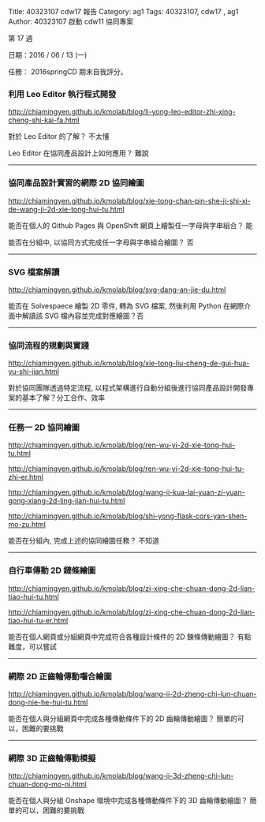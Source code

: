 Title: 40323107 cdw17 報告
Category: ag1
Tags: 40323107, cdw17 , ag1
Author: 40323107
啟動 cdw11 協同專案

第 17 週

日期：2016 / 06 / 13 (一)

任務： 2016springCD 期末自我評分。

<!-- PELICAN_END_SUMMARY -->

<h3>利用 Leo Editor 執行程式開發</h3>

<a href="http://chiamingyen.github.io/kmolab/blog/li-yong-leo-editor-zhi-xing-cheng-shi-kai-fa.html">http://chiamingyen.github.io/kmolab/blog/li-yong-leo-editor-zhi-xing-cheng-shi-kai-fa.html</a>

對於 Leo Editor 的了解？ 不太懂

Leo Editor 在協同產品設計上如何應用？ 難說

--------------------------

<h3>協同產品設計實習的網際 2D 協同繪圖</h3>

<a href="http://chiamingyen.github.io/kmolab/blog/li-yong-leo-editor-zhi-xing-cheng-shi-kai-fa.html">http://chiamingyen.github.io/kmolab/blog/xie-tong-chan-pin-she-ji-shi-xi-de-wang-ji-2d-xie-tong-hui-tu.html</a>

能否在個人的 Github Pages 與 OpenShift 網頁上繪製任一字母與字串組合？ 能

能否在分組中, 以協同方式完成任一字母與字串組合繪圖？ 否

-----------------------------------

<h3>SVG 檔案解讀</h3>

<a href="http://chiamingyen.github.io/kmolab/blog/svg-dang-an-jie-du.html">http://chiamingyen.github.io/kmolab/blog/svg-dang-an-jie-du.html</a>

能否在 Solvespaece 繪製 2D 零件, 轉為 SVG 檔案, 然後利用 Python 在網際介面中解讀該 SVG 檔內容並完成對應繪圖？否

----------------------------------

<h3>協同流程的規劃與實踐</h3>

<a href="http://chiamingyen.github.io/kmolab/blog/xie-tong-liu-cheng-de-gui-hua-yu-shi-jian.html">http://chiamingyen.github.io/kmolab/blog/xie-tong-liu-cheng-de-gui-hua-yu-shi-jian.html</a>

對於協同團隊透過特定流程, 以程式架構進行自動分組後進行協同產品設計開發專案的基本了解？分工合作、效率

----------------------------------

<h3>任務一 2D 協同繪圖</h3>

<a href="http://chiamingyen.github.io/kmolab/blog/ren-wu-yi-2d-xie-tong-hui-tu.html">http://chiamingyen.github.io/kmolab/blog/ren-wu-yi-2d-xie-tong-hui-tu.html</a>

<a href="http://chiamingyen.github.io/kmolab/blog/ren-wu-yi-2d-xie-tong-hui-tu-zhi-er.html">http://chiamingyen.github.io/kmolab/blog/ren-wu-yi-2d-xie-tong-hui-tu-zhi-er.html</a>

<a href="http://chiamingyen.github.io/kmolab/blog/wang-ji-kua-lai-yuan-zi-yuan-gong-xiang-2d-ling-jian-hui-tu.html">http://chiamingyen.github.io/kmolab/blog/wang-ji-kua-lai-yuan-zi-yuan-gong-xiang-2d-ling-jian-hui-tu.html</a>

<a href="http://chiamingyen.github.io/kmolab/blog/shi-yong-flask-cors-yan-shen-mo-zu.html">http://chiamingyen.github.io/kmolab/blog/shi-yong-flask-cors-yan-shen-mo-zu.html</a>

能否在分組內, 完成上述的協同繪圖任務？ 不知道

-------------------------------------------------

<h3>自行車傳動 2D 鏈條繪圖</h3>

<a href="http://chiamingyen.github.io/kmolab/blog/zi-xing-che-chuan-dong-2d-lian-tiao-hui-tu.html">http://chiamingyen.github.io/kmolab/blog/zi-xing-che-chuan-dong-2d-lian-tiao-hui-tu.html</a>

<a href="http://chiamingyen.github.io/kmolab/blog/zi-xing-che-chuan-dong-2d-lian-tiao-hui-tu-er.html">http://chiamingyen.github.io/kmolab/blog/zi-xing-che-chuan-dong-2d-lian-tiao-hui-tu-er.html</a>


能否在個人網頁或分組網頁中完成符合各種設計條件的 2D 鍊條傳動繪圖？ 有點難度，可以嘗試

---------------------------

<h3>網際 2D 正齒輪傳動囓合繪圖</h3>

<a href="http://chiamingyen.github.io/kmolab/blog/wang-ji-2d-zheng-chi-lun-chuan-dong-nie-he-hui-tu.html">http://chiamingyen.github.io/kmolab/blog/wang-ji-2d-zheng-chi-lun-chuan-dong-nie-he-hui-tu.html</a>

能否在個人與分組網頁中完成各種傳動條件下的 2D 齒輪傳動繪圖？ 簡單的可以，困難的要挑戰

-------------------------------------

<h3>網際 3D 正齒輪傳動模擬</h3>

<a href="http://chiamingyen.github.io/kmolab/blog/wang-ji-3d-zheng-chi-lun-chuan-dong-mo-ni.html">http://chiamingyen.github.io/kmolab/blog/wang-ji-3d-zheng-chi-lun-chuan-dong-mo-ni.html</a>

能否在個人與分組 Onshape 環境中完成各種傳動條件下的 3D 齒輪傳動繪圖？ 簡單的可以，困難的要挑戰




